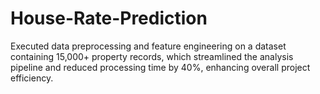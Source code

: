# House-Rate-Prediction

Executed data preprocessing and feature engineering on a dataset containing 15,000+ property records, which streamlined the analysis pipeline and reduced processing time by 40%, enhancing overall project efficiency.
